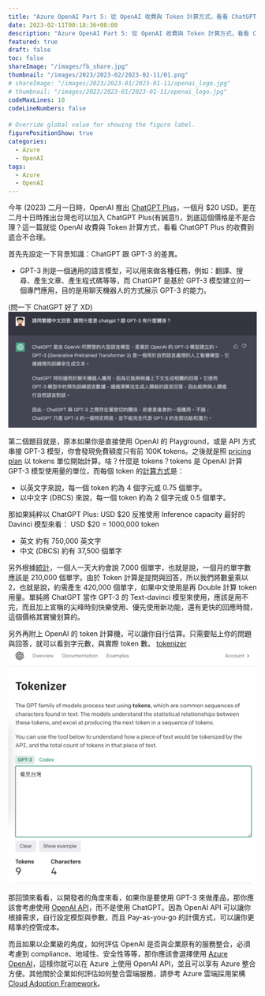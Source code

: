 ```yaml
---
title: "Azure OpenAI Part 5: 從 OpenAI 收費與 Token 計算方式，看看 ChatGPT Plus 的收費合理嗎？"
date: 2023-02-11T00:18:36+08:00
description: "Azure OpenAI Part 5: 從 OpenAI 收費與 Token 計算方式，看看 ChatGPT Plus 的收費合理嗎？"
featured: true
draft: false
toc: false
shareImage: "/images/fb_share.jpg"
thumbnail: "/images/2023/2023-02/2023-02-11/01.png"
# shareImage: "/images/2023/2023-01/2023-01-11/openai_logo.jpg"
# thumbnail: "/images/2023/2023-01/2023-01-11/openai_logo.jpg"
codeMaxLines: 10
codeLineNumbers: false

# Override global value for showing the figure label.
figurePositionShow: true
categories:
  - Azure
  - OpenAI
tags:
  - Azure
  - OpenAI
---
```


今年 (2023) 二月一日時，OpenAI 推出 [ChatGPT Plus](https://openai.com/blog/chatgpt-plus/)，一個月 $20 USD。更在二月十日時推出台灣也可以加入 ChatGPT Plus(有誠意!)，到底這個價格是不是合理？這一篇就從 OpenAI 收費與 Token 計算方式，看看 ChatGPT Plus 的收費到底合不合理。

<!--more-->

首先先設定一下背景知識：ChatGPT 跟 GPT-3 的差異。
- GPT-3 則是一個通用的語言模型，可以用來做各種任務，例如：翻譯、搜尋、產生文章、產生程式碼等等，而 ChatGPT 是基於 GPT-3 模型建立的一個專門應用，目的是用聊天機器人的方式展示 GPT-3 的能力。

(問一下 ChatGPT 好了 XD)
  ![](/images/2023/2023-02/2023-02-11/02.png)


第二個題目就是，原本如果你是直接使用 OpenAI 的 Playground，或是 API 方式串接 GPT-3 模型，你會發現免費額度只有前 100K tokens。之後就是照 [pricing plan](https://openai.com/api/pricing) 以 tokens 單位開始計算。啥？什麼是 tokens？tokens 是 OpenAI 計算 GPT-3 模型使用量的單位，而每個 token 的[計算方式](https://openai.com/api/pricing/#faq-token)是：
- 以英文字來說，每一個 token 約為 4 個字元或 0.75 個單字。
- 以中文字 (DBCS) 來說，每一個 token 約為 2 個字元或 0.5 個單字。

那如果純粹以 ChatGPT Plus: USD $20 反推使用 Inference capacity 最好的 Davinci 模型來看：
USD $20 = 1000,000 token
- 英文 約有 750,000 英文字
- 中文 (DBCS) 約有 37,500 個單字

另外根據[統計](https://www.linkedin.com/business/learning/blog/career-success-tips/you-speak-at-least-7-000-words-a-day-here-s-how-to-make-them)，一個人一天大約會說 7,000 個單字，也就是說，一個月的單字數應該是 210,000 個單字。由於 Token 計算是提問與回答，所以我們將數量乘以 2，也就是說，約需產生 420,000 個單字，如果中文使用是再 Double 計算 token 用量。單純將 ChatGPT 當作 GPT-3 的 Text-davinci 模型來使用，應該是用不完，而且加上宣稱的尖峰時刻快樂使用、優先使用新功能，還有更快的回應時間，這個價格其實蠻划算的。

另外再附上 OpenAI 的 token 計算機，可以讓你自行估算。只需要貼上你的問題與回答，就可以看到字元數，與實際 token 數。
[tokenizer](https://platform.openai.com/tokenizer)
  ![](/images/2023/2023-02/2023-02-11/03.png)


那回頭來看看，以開發者的角度來看，如果你是要使用 GPT-3 來做產品，那你應該會考慮使用 [OpenAI API](https://openai.com/blog/openai-api/)，而不是使用 ChatGPT。因為 OpenAI API 可以讓你根據需求，自行設定模型與參數，而且 Pay-as-you-go 的計價方式，可以讓你更精準的控管成本。

而且如果以企業級的角度，如何評估 OpenAI 是否與企業原有的服務整合，必須考慮到 compliance、地域性、安全性等等，那你應該會選擇使用 [Azure OpenAI](https://azure.microsoft.com/zh-tw/services/openai/)，這樣你就可以在 Azure 上使用 OpenAI API，並且可以享有 Azure 整合方便。其他關於企業如何評估如何整合雲端服務，請參考 Azure 雲端採用架構 [Cloud Adoption Framework](https://docs.microsoft.com/zh-tw/azure/cloud-adoption-framework/)。
